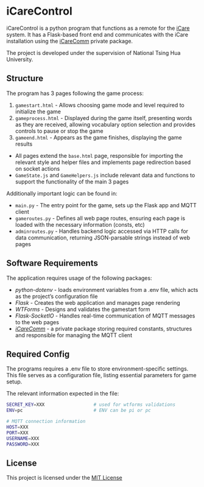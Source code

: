 # iCareControl

iCareControl is a python program that functions as a remote for the [iCare](https://github.com/Hadar-N/icare) system. It has a Flask-based front end and communicates with the iCare installation using the [iCareComm](https://github.com/Hadar-N/icare-comm) private package.

The project is developed under the supervision of National Tsing Hua University.

## Structure

The program has 3 pages following the game process:
1. `gamestart.html` - Allows choosing game mode and level required to initialize the game
2. `gameprocess.html` - Displayed during the game itself, presenting words as they are received, allowing vocabulary option selection and provides controls to pause or stop the game
3. `gameend.html` - Appears as the game finishes, displaying the game results
- All pages extend the `base.html` page, responsible for importing the relevant style and helper files and implements page redirection based on socket actions
- `GameState.js` and `GameHelpers.js` include relevant data and functions to support the functionality of the main 3 pages

Additionally important logic can be found in:
- `main.py` - The entry point for the game, sets up the Flask app and MQTT client
- `gameroutes.py` - Defines all web page routes, ensuring each page is loaded with the necessary information (consts, etc)
- `adminroutes.py` - Handles backend logic accessed via HTTP calls for data communication, returning JSON-parsable strings instead of web pages

## Software Requirements

The application requires usage of the following packages:
- *python-dotenv* - loads environment variables from a .env file, which acts as the project’s configuration file
- *Flask* - Creates the web application and manages page rendering
- *WTForms* - Designs and validates the gamestart form
- *Flask-SocketIO* - Handles real-time communication of MQTT messages to the web pages
- *[iCareComm](https://github.com/Hadar-N/icare-comm)* - a private package storing required constants, structures and responsible for managing the MQTT client

## Required Config

The programs requires a .env file to store environment-specific settings. This file serves as a configuration file, listing essential parameters for game setup.

The relevant information expected in the file:

```bash
SECRET_KEY=XXX                  # used for wtforms validations
ENV=pc                          # ENV can be pi or pc

# MQTT connection information
HOST=XXX
PORT=XXX
USERNAME=XXX
PASSWORD=XXX
```

## License

This project is licensed under the [MIT License](https://choosealicense.com/licenses/mit/)